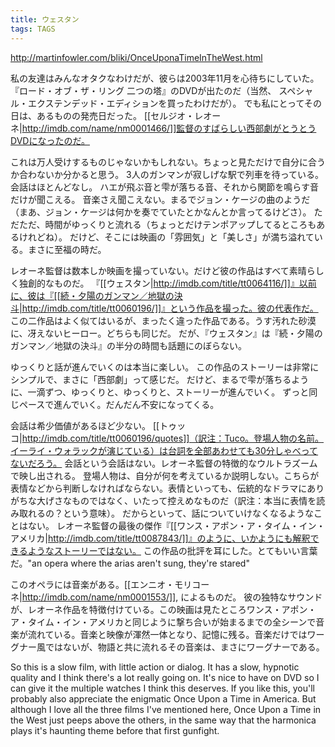 ```yaml
---
title: ウェスタン
tags: TAGS
---
```


http://martinfowler.com/bliki/OnceUponaTimeInTheWest.html

私の友達はみんなオタクなわけだが、彼らは2003年11月を心待ちにしていた。
『ロード・オブ・ザ・リング 二つの塔』のDVDが出たのだ（当然、 スペシャル・エクステンデッド・エディションを買ったわけだが）。
でも私にとってその日は、あるものの発売日だった。
[[セルジオ・レオーネ|http://imdb.com/name/nm0001466/]]監督のすばらしい西部劇がとうとうDVDになったのだ。

これは万人受けするものじゃないかもしれない。ちょっと見ただけで自分に合うか合わないか分かると思う。
3人のガンマンが寂しげな駅で列車を待っている。会話はほとんどなし。
ハエが飛ぶ音と雫が落ちる音、それから関節を鳴らす音だけが聞こえる。
音楽さえ聞こえない。まるでジョン・ケージの曲のようだ（まあ、ジョン・ケージは何かを奏でていたとかなんとか言ってるけどさ）。
ただただ、時間がゆっくりと流れる（ちょっとだけテンポアップしてるところもあるけれどね）。
だけど、そこには映画の「雰囲気」と「美しさ」が満ち溢れている。まさに至福の時だ。

レオーネ監督は数本しか映画を撮っていない。だけど彼の作品はすべて素晴らしく独創的なものだ。
『[[ウェスタン|http://imdb.com/title/tt0064116/]]』以前に、彼は『[[続・夕陽のガンマン／地獄の決斗|http://imdb.com/title/tt0060196/]]』という作品を撮った。彼の代表作だ。
この二作品はよく似てはいるが、まったく違った作品である。うす汚れた砂漠に、冴えないヒーロー。どちらも同じだ。
だが、『ウェスタン』は『続・夕陽のガンマン／地獄の決斗』の半分の時間も話題にのぼらない。

ゆっくりと話が進んでいくのは本当に楽しい。
この作品のストーリーは非常にシンプルで、まさに「西部劇」って感じだ。
だけど、まるで雫が落ちるように、一滴ずつ、ゆっくりと、ゆっくりと、ストーリーが進んでいく。
ずっと同じペースで進んでいく。だんだん不安になってくる。

会話は希少価値があるほど少ない。
[[トゥッコ|http://imdb.com/title/tt0060196/quotes]]（訳注：Tuco。登場人物の名前。イーライ・ウォラックが演じている）は台詞を全部あわせても30分しゃべってないだろう。
会話という会話はない。レオーネ監督の特徴的なウルトラズームで映し出される。
登場人物は、自分が何を考えているか説明しない。こちらが表情などから判断しなければならない。表情といっても、伝統的なドラマにありがちな大げさなものではなく、いたって控えめなものだ（訳注：本当に表情を読み取れるの？という意味）。
だからといって、話についていけなくなるようなことはない。
レオーネ監督の最後の傑作『[[ワンス・アポン・ア・タイム・イン・アメリカ|http://imdb.com/title/tt0087843/]]』のように、いかようにも解釈できるようなストーリーではない。
この作品の批評を耳にした。とてもいい言葉だ。"an opera where the arias aren't sung, they're stared"

このオペラには音楽がある。[[エンニオ・モリコーネ|http://imdb.com/name/nm0001553/]], によるものだ。
彼の独特なサウンドが、レオーネ作品を特徴付けている。この映画は見たところワンス・アポン・ア・タイム・イン・アメリカと同じように撃ち合いが始まるまでの全シーンで音楽が流れている。音楽と映像が渾然一体となり、記憶に残る。音楽だけではワーグナー風ではないが、物語と共に流れるその音楽は、まさにワーグナーである。

So this is a slow film, with little action or dialog. It has a slow, hypnotic quality and I think there's a lot really going on. It's nice to have on DVD so I can give it the multiple watches I think this deserves. If you like this, you'll probably also appreciate the enigmatic Once Upon a Time in America. But although I love all the three films I've mentioned here, Once Upon a Time in the West just peeps above the others, in the same way that the harmonica plays it's haunting theme before that first gunfight.
